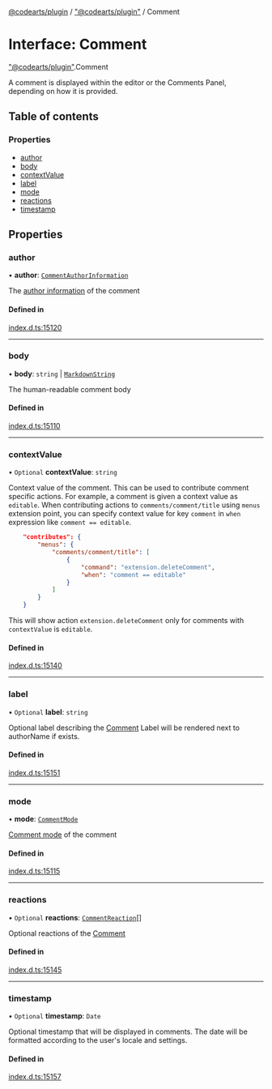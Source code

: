 [@codearts/plugin](../README.md) / ["@codearts/plugin"](../modules/_codearts_plugin_.md) / Comment

# Interface: Comment

["@codearts/plugin"](../modules/_codearts_plugin_.md).Comment

A comment is displayed within the editor or the Comments Panel, depending on how it is provided.

## Table of contents

### Properties

- [author](codearts_plugin_.Comment.md#author)
- [body](codearts_plugin_.Comment.md#body)
- [contextValue](codearts_plugin_.Comment.md#contextvalue)
- [label](codearts_plugin_.Comment.md#label)
- [mode](codearts_plugin_.Comment.md#mode)
- [reactions](codearts_plugin_.Comment.md#reactions)
- [timestamp](codearts_plugin_.Comment.md#timestamp)

## Properties

### author

• **author**: [`CommentAuthorInformation`](codearts_plugin_.CommentAuthorInformation.md)

The [author information](codearts_plugin_.CommentAuthorInformation.md) of the comment

#### Defined in

[index.d.ts:15120](https://github.com/huaweicloud/cloudide-plugin-api/blob/5055bbd/index.d.ts#L15120)

___

### body

• **body**: `string` \| [`MarkdownString`](../classes/codearts_plugin_.MarkdownString.md)

The human-readable comment body

#### Defined in

[index.d.ts:15110](https://github.com/huaweicloud/cloudide-plugin-api/blob/5055bbd/index.d.ts#L15110)

___

### contextValue

• `Optional` **contextValue**: `string`

Context value of the comment. This can be used to contribute comment specific actions.
For example, a comment is given a context value as `editable`. When contributing actions to `comments/comment/title`
using `menus` extension point, you can specify context value for key `comment` in `when` expression like `comment == editable`.
```json
	"contributes": {
		"menus": {
			"comments/comment/title": [
				{
					"command": "extension.deleteComment",
					"when": "comment == editable"
				}
			]
		}
	}
```
This will show action `extension.deleteComment` only for comments with `contextValue` is `editable`.

#### Defined in

[index.d.ts:15140](https://github.com/huaweicloud/cloudide-plugin-api/blob/5055bbd/index.d.ts#L15140)

___

### label

• `Optional` **label**: `string`

Optional label describing the [Comment](codearts_plugin_.Comment.md)
Label will be rendered next to authorName if exists.

#### Defined in

[index.d.ts:15151](https://github.com/huaweicloud/cloudide-plugin-api/blob/5055bbd/index.d.ts#L15151)

___

### mode

• **mode**: [`CommentMode`](../enums/codearts_plugin_.CommentMode.md)

[Comment mode](../enums/codearts_plugin_.CommentMode.md) of the comment

#### Defined in

[index.d.ts:15115](https://github.com/huaweicloud/cloudide-plugin-api/blob/5055bbd/index.d.ts#L15115)

___

### reactions

• `Optional` **reactions**: [`CommentReaction`](codearts_plugin_.CommentReaction.md)[]

Optional reactions of the [Comment](codearts_plugin_.Comment.md)

#### Defined in

[index.d.ts:15145](https://github.com/huaweicloud/cloudide-plugin-api/blob/5055bbd/index.d.ts#L15145)

___

### timestamp

• `Optional` **timestamp**: `Date`

Optional timestamp that will be displayed in comments.
The date will be formatted according to the user's locale and settings.

#### Defined in

[index.d.ts:15157](https://github.com/huaweicloud/cloudide-plugin-api/blob/5055bbd/index.d.ts#L15157)
